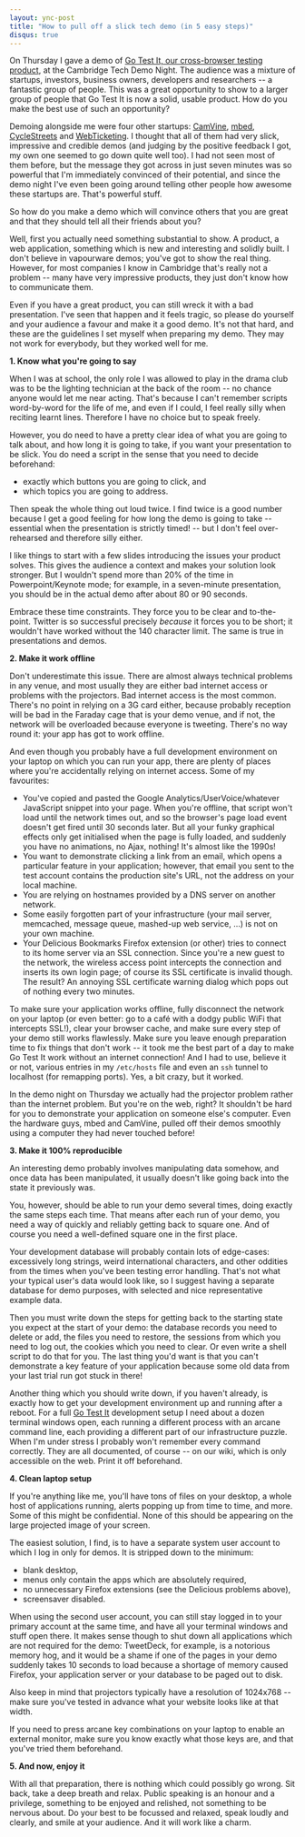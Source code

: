 ```yaml
---
layout: ync-post
title: "How to pull off a slick tech demo (in 5 easy steps)"
disqus: true
---
```


On Thursday I gave a demo of
[Go Test It, our cross-browser testing product](http://go-test.it/), at the Cambridge Tech Demo
Night. The audience was a mixture of startups, investors, business owners, developers and
researchers -- a fantastic group of people. This was a great opportunity to show to a larger group
of people that Go Test It is now a solid, usable product. How do you make the best use of such an
opportunity?

Demoing alongside me were four other startups:
[CamVine](http://camvine.com/),
[mbed](http://mbed.org/),
[CycleStreets](http://www.cyclestreets.net/) and
[WebTicketing](http://webticketing.net). I thought that all of them had very slick, impressive and
credible demos (and judging by the positive feedback I got, my own one seemed to go down quite well
too). I had not seen most of them before, but the message they got across in just seven minutes was
so powerful that I'm immediately convinced of their potential, and since the demo night I've even
been going around telling other people how awesome these startups are. That's powerful stuff.

So how do you make a demo which will convince others that you are great and that they should tell all
their friends about you?

Well, first you actually need something substantial to show. A product, a
web application, something which is new and interesting and solidly built. I don't believe in
vapourware demos; you've got to show the real thing. However, for most companies I know in Cambridge
that's really not a problem -- many have very impressive products, they just don't know how to
communicate them.

Even if you have a great product, you can still wreck it with a bad presentation.
I've seen that happen and it feels tragic, so please do yourself and your audience a favour and make
it a good demo. It's not that hard, and these are the guidelines I set myself when preparing my
demo. They may not work for everybody, but they worked well for me.

**1. Know what you're going to say**

When I was at school, the only role I was allowed to play in the drama club was to be the
lighting technician at the back of the room -- no chance anyone would let me near acting. That's
because I can't remember scripts word-by-word for the life of me, and even if I could, I feel really
silly when reciting learnt lines. Therefore I have no choice but to speak freely.

However, you do need to have a pretty clear idea of what you are going to talk about, and how long
it is going to take, if you want your presentation to be slick. You do need a script in the sense
that you need to decide beforehand:

* exactly which buttons you are going to click, and
* which topics you are going to address.

Then speak the whole thing out loud
twice. I find twice is a good number because I get a good feeling for how long the demo is going to
take -- essential when the presentation is strictly timed! -- but I don't feel over-rehearsed and
therefore silly either.

I like things to start with a few slides introducing the issues your
product solves. This gives the audience a context and makes your solution look stronger. But I
wouldn't spend more than 20% of the time in Powerpoint/Keynote mode; for example, in a seven-minute
presentation, you should be in the actual demo after about 80 or 90 seconds.

Embrace these time
constraints. They force you to be clear and to-the-point. Twitter is so successful precisely
*because* it forces you to be short; it wouldn't have worked without the 140 character limit. The
same is true in presentations and demos.


**2. Make it work offline**

Don't underestimate this
issue. There are almost always technical problems in any venue, and most usually they are either bad
internet access or problems with the projectors. Bad internet access is the most common. There's no
point in relying on a 3G card either, because probably reception will be bad in the Faraday cage
that is your demo venue, and if not, the network will be overloaded because everyone is tweeting.
There's no way round it: your app has got to work offline.

And even though you probably have a full
development environment on your laptop on which you can run your app, there are plenty of places
where you're accidentally relying on internet access. Some of my
favourites:

* You've copied and pasted the Google Analytics/UserVoice/whatever JavaScript
  snippet into your page. When you're offline, that script won't load until the network times out, and
  so the browser's page load event doesn't get fired until 30 seconds later. But all your funky
  graphical effects only get initialised when the page is fully loaded, and suddenly you have no
  animations, no Ajax, nothing! It's almost like the 1990s!
* You want to demonstrate clicking a link from an email, which opens a particular
  feature in your application; however, that email you sent to the test account contains the
  production site's URL, not the address on your local machine.
* You are relying on hostnames provided by a DNS server on another network.
* Some easily forgotten part of your infrastructure (your mail server, memcached,
  message queue, mashed-up web service, ...) is not on your own machine.
* Your Delicious Bookmarks Firefox extension (or other) tries to connect to its home
  server via an SSL connection. Since you're a new guest to the network, the wireless access point
  intercepts the connection and inserts its own login page; of course its SSL certificate is invalid
  though. The result? An annoying SSL certificate warning dialog which pops out of nothing every two
  minutes.


To make sure your application works offline, fully disconnect the network on
your laptop (or even better: go to a café with a dodgy public WiFi that intercepts SSL!), clear
your browser cache, and make sure every step of your demo still works flawlessly. Make sure you
leave enough preparation time to fix things that don't work -- it took me the best part of a day to
make Go Test It work without an internet connection! And I had to use, believe it or not, various
entries in my `/etc/hosts` file and even an `ssh` tunnel to localhost (for remapping ports).
Yes, a bit crazy, but it worked.

In the demo night on Thursday we actually had the projector problem rather than the internet problem. But
you're on the web, right? It shouldn't be hard for you to demonstrate your application on someone
else's computer. Even the hardware guys, mbed and CamVine, pulled off their demos smoothly using a
computer they had never touched before!


**3. Make it 100% reproducible**

An interesting demo
probably involves manipulating data somehow, and once data has been manipulated, it usually doesn't
like going back into the state it previously was.

You, however, should be able to run your demo
several times, doing exactly the same steps each time. That means after each run of your demo, you
need a way of quickly and reliably getting back to square one. And of course you need a well-defined
square one in the first place.

Your development database will probably contain lots of edge-cases:
excessively long strings, weird international characters, and other oddities from the times when
you've been testing error handling. That's not what your typical user's data would look like, so I
suggest having a separate database for demo purposes, with selected and nice representative example
data.

Then you must write down the steps for getting back to the starting state you expect at the
start of your demo: the database records you need to delete or add, the files you need to restore,
the sessions from which you need to log out, the cookies which you need to clear. Or even write a
shell script to do that for you. The last thing you'd want is that you can't demonstrate a key
feature of your application because some old data from your last trial run got stuck in
there!

Another thing which you should write down, if you haven't already, is exactly how to get
your development environment up and running after a reboot. For a full
[Go Test It](http://go-test.it/) development setup I need about a dozen terminal windows open, each
running a different process with an arcane command line, each providing a different part of our
infrastructure puzzle. When I'm under stress I probably won't remember every command correctly. They
are all documented, of course -- on our wiki, which is only accessible on the web. Print it off
beforehand.


**4. Clean laptop setup**

If you're anything like me, you'll have tons of files on
your desktop, a whole host of applications running, alerts popping up from time to time, and more.
Some of this might be confidential. None of this should be appearing on the large projected image of
your screen.

The easiest solution, I find, is to have a separate system user account to which I log
in only for demos. It is stripped down to the minimum:

* blank desktop,
* menus only contain the apps which are absolutely required,
* no unnecessary Firefox extensions (see the Delicious problems above),
* screensaver disabled.

When using the second user account, you can still
stay logged in to your primary account at the same time, and have all your terminal windows and
stuff open there. It makes sense though to shut down all applications which are not required for the
demo: TweetDeck, for example, is a notorious memory hog, and it would be a shame if one of the pages
in your demo suddenly takes 10 seconds to load because a shortage of memory caused Firefox, your
application server or your database to be paged out to disk.

Also keep in mind that projectors typically have a resolution of 1024x768 -- make sure you've
tested in advance what your website looks like at that width.

If you need to press arcane key combinations on your laptop to enable an
external monitor, make sure you know exactly what those keys are, and that you've tried them
beforehand.


**5. And now, enjoy it**

With all that preparation, there is nothing which could
possibly go wrong. Sit back, take a deep breath and relax. Public speaking is an honour and a
privilege, something to be enjoyed and relished, not something to be nervous about. Do your best to
be focussed and relaxed, speak loudly and clearly, and smile at your audience. And it will work like
a charm.
